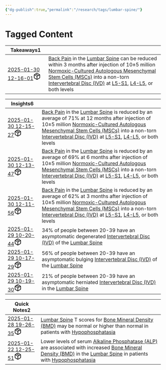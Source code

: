 ```yaml
---
{"dg-publish":true,"permalink":"/research/tags/lumbar-spine/"}
---
```


# Tagged Content
<div><table class="dataview table-view-table"><thead class="table-view-thead"><tr class="table-view-tr-header"><th class="table-view-th"><span>Takeaways</span><span class="dataview small-text">1</span></th><th class="table-view-th"><span></span></th></tr></thead><tbody class="table-view-tbody"><tr><td><span><a data-tooltip-position="top" aria-label="Research/Takeaways/2025-01-30 12-16-01.md" data-href="Research/Takeaways/2025-01-30 12-16-01.md" href="Research/Takeaways/2025-01-30 12-16-01.md" class="internal-link" target="_blank" rel="noopener nofollow" fileclass-name="Research Links">2025-01-30 12-16-01</a><a class="metadata-menu fileclass-icon"><svg xmlns="http://www.w3.org/2000/svg" width="24" height="24" viewBox="0 0 24 24" fill="none" stroke="currentColor" stroke-width="2" stroke-linecap="round" stroke-linejoin="round" class="svg-icon lucide-package"><path d="m7.5 4.27 9 5.15"></path><path d="M21 8a2 2 0 0 0-1-1.73l-7-4a2 2 0 0 0-2 0l-7 4A2 2 0 0 0 3 8v8a2 2 0 0 0 1 1.73l7 4a2 2 0 0 0 2 0l7-4A2 2 0 0 0 21 16Z"></path><path d="m3.3 7 8.7 5 8.7-5"></path><path d="M12 22V12"></path></svg></a></span></td><td><span><a data-href="Back Pain" href="Back Pain" class="internal-link" target="_blank" rel="noopener nofollow">Back Pain</a> in the <a data-href="Lumbar Spine" href="Lumbar Spine" class="internal-link" target="_blank" rel="noopener nofollow">Lumbar Spine</a> can be reduced within 3 months after injection of 10±5 million <a data-href="Normoxic-Cultured Autologous Mesenchymal Stem Cells (MSCs)" href="Normoxic-Cultured Autologous Mesenchymal Stem Cells (MSCs)" class="internal-link" target="_blank" rel="noopener nofollow">Normoxic-Cultured Autologous Mesenchymal Stem Cells (MSCs)</a> into a non-torn <a data-href="Intervertebral Disc (IVD)" href="Intervertebral Disc (IVD)" class="internal-link" target="_blank" rel="noopener nofollow">Intervertebral Disc (IVD)</a> at <a data-href="L5-S1" href="L5-S1" class="internal-link" target="_blank" rel="noopener nofollow">L5-S1</a>, <a data-href="L4-L5" href="L4-L5" class="internal-link" target="_blank" rel="noopener nofollow">L4-L5</a>, or both levels</span></td></tr></tbody></table></div><div><table class="dataview table-view-table"><thead class="table-view-thead"><tr class="table-view-tr-header"><th class="table-view-th"><span>Insights</span><span class="dataview small-text">6</span></th><th class="table-view-th"><span></span></th></tr></thead><tbody class="table-view-tbody"><tr><td><span><a data-tooltip-position="top" aria-label="Research/Insights/2025-01-30 12-15-27.md" data-href="Research/Insights/2025-01-30 12-15-27.md" href="Research/Insights/2025-01-30 12-15-27.md" class="internal-link" target="_blank" rel="noopener nofollow" fileclass-name="Research Links">2025-01-30 12-15-27</a><a class="metadata-menu fileclass-icon"><svg xmlns="http://www.w3.org/2000/svg" width="24" height="24" viewBox="0 0 24 24" fill="none" stroke="currentColor" stroke-width="2" stroke-linecap="round" stroke-linejoin="round" class="svg-icon lucide-package"><path d="m7.5 4.27 9 5.15"></path><path d="M21 8a2 2 0 0 0-1-1.73l-7-4a2 2 0 0 0-2 0l-7 4A2 2 0 0 0 3 8v8a2 2 0 0 0 1 1.73l7 4a2 2 0 0 0 2 0l7-4A2 2 0 0 0 21 16Z"></path><path d="m3.3 7 8.7 5 8.7-5"></path><path d="M12 22V12"></path></svg></a></span></td><td><span><a data-href="Back Pain" href="Back Pain" class="internal-link" target="_blank" rel="noopener nofollow">Back Pain</a> in the <a data-href="Lumbar Spine" href="Lumbar Spine" class="internal-link" target="_blank" rel="noopener nofollow">Lumbar Spine</a> is reduced by an average of 71% at 12 months after injection of 10±5 million <a data-href="Normoxic-Cultured Autologous Mesenchymal Stem Cells (MSCs)" href="Normoxic-Cultured Autologous Mesenchymal Stem Cells (MSCs)" class="internal-link" target="_blank" rel="noopener nofollow">Normoxic-Cultured Autologous Mesenchymal Stem Cells (MSCs)</a> into a non-torn <a data-href="Intervertebral Disc (IVD)" href="Intervertebral Disc (IVD)" class="internal-link" target="_blank" rel="noopener nofollow">Intervertebral Disc (IVD)</a> at <a data-href="L5-S1" href="L5-S1" class="internal-link" target="_blank" rel="noopener nofollow">L5-S1</a>, <a data-href="L4-L5" href="L4-L5" class="internal-link" target="_blank" rel="noopener nofollow">L4-L5</a>, or both levels</span></td></tr><tr><td><span><a data-tooltip-position="top" aria-label="Research/Insights/2025-01-30 12-13-47.md" data-href="Research/Insights/2025-01-30 12-13-47.md" href="Research/Insights/2025-01-30 12-13-47.md" class="internal-link" target="_blank" rel="noopener nofollow" fileclass-name="Research Links">2025-01-30 12-13-47</a><a class="metadata-menu fileclass-icon"><svg xmlns="http://www.w3.org/2000/svg" width="24" height="24" viewBox="0 0 24 24" fill="none" stroke="currentColor" stroke-width="2" stroke-linecap="round" stroke-linejoin="round" class="svg-icon lucide-package"><path d="m7.5 4.27 9 5.15"></path><path d="M21 8a2 2 0 0 0-1-1.73l-7-4a2 2 0 0 0-2 0l-7 4A2 2 0 0 0 3 8v8a2 2 0 0 0 1 1.73l7 4a2 2 0 0 0 2 0l7-4A2 2 0 0 0 21 16Z"></path><path d="m3.3 7 8.7 5 8.7-5"></path><path d="M12 22V12"></path></svg></a></span></td><td><span><a data-href="Back Pain" href="Back Pain" class="internal-link" target="_blank" rel="noopener nofollow">Back Pain</a> in the <a data-href="Lumbar Spine" href="Lumbar Spine" class="internal-link" target="_blank" rel="noopener nofollow">Lumbar Spine</a> is reduced by an average of 69% at 6 months after injection of 10±5 million <a data-href="Normoxic-Cultured Autologous Mesenchymal Stem Cells (MSCs)" href="Normoxic-Cultured Autologous Mesenchymal Stem Cells (MSCs)" class="internal-link" target="_blank" rel="noopener nofollow">Normoxic-Cultured Autologous Mesenchymal Stem Cells (MSCs)</a> into a non-torn <a data-href="Intervertebral Disc (IVD)" href="Intervertebral Disc (IVD)" class="internal-link" target="_blank" rel="noopener nofollow">Intervertebral Disc (IVD)</a> at <a data-href="L5-S1" href="L5-S1" class="internal-link" target="_blank" rel="noopener nofollow">L5-S1</a>, <a data-href="L4-L5" href="L4-L5" class="internal-link" target="_blank" rel="noopener nofollow">L4-L5</a>, or both levels</span></td></tr><tr><td><span><a data-tooltip-position="top" aria-label="Research/Insights/2025-01-30 12-11-56.md" data-href="Research/Insights/2025-01-30 12-11-56.md" href="Research/Insights/2025-01-30 12-11-56.md" class="internal-link" target="_blank" rel="noopener nofollow" fileclass-name="Research Links">2025-01-30 12-11-56</a><a class="metadata-menu fileclass-icon"><svg xmlns="http://www.w3.org/2000/svg" width="24" height="24" viewBox="0 0 24 24" fill="none" stroke="currentColor" stroke-width="2" stroke-linecap="round" stroke-linejoin="round" class="svg-icon lucide-package"><path d="m7.5 4.27 9 5.15"></path><path d="M21 8a2 2 0 0 0-1-1.73l-7-4a2 2 0 0 0-2 0l-7 4A2 2 0 0 0 3 8v8a2 2 0 0 0 1 1.73l7 4a2 2 0 0 0 2 0l7-4A2 2 0 0 0 21 16Z"></path><path d="m3.3 7 8.7 5 8.7-5"></path><path d="M12 22V12"></path></svg></a></span></td><td><span><a data-href="Back Pain" href="Back Pain" class="internal-link" target="_blank" rel="noopener nofollow">Back Pain</a> in the <a data-href="Lumbar Spine" href="Lumbar Spine" class="internal-link" target="_blank" rel="noopener nofollow">Lumbar Spine</a> is reduced by an average of 62% at 3 months after injection of 10±5 million <a data-href="Normoxic-Cultured Autologous Mesenchymal Stem Cells (MSCs)" href="Normoxic-Cultured Autologous Mesenchymal Stem Cells (MSCs)" class="internal-link" target="_blank" rel="noopener nofollow">Normoxic-Cultured Autologous Mesenchymal Stem Cells (MSCs)</a> into a non-torn <a data-href="Intervertebral Disc (IVD)" href="Intervertebral Disc (IVD)" class="internal-link" target="_blank" rel="noopener nofollow">Intervertebral Disc (IVD)</a> at <a data-href="L5-S1" href="L5-S1" class="internal-link" target="_blank" rel="noopener nofollow">L5-S1</a>, <a data-href="L4-L5" href="L4-L5" class="internal-link" target="_blank" rel="noopener nofollow">L4-L5</a>, or both levels</span></td></tr><tr><td><span><a data-tooltip-position="top" aria-label="Research/Insights/2025-01-29 10-20-44.md" data-href="Research/Insights/2025-01-29 10-20-44.md" href="Research/Insights/2025-01-29 10-20-44.md" class="internal-link" target="_blank" rel="noopener nofollow" fileclass-name="Research Links">2025-01-29 10-20-44</a><a class="metadata-menu fileclass-icon"><svg xmlns="http://www.w3.org/2000/svg" width="24" height="24" viewBox="0 0 24 24" fill="none" stroke="currentColor" stroke-width="2" stroke-linecap="round" stroke-linejoin="round" class="svg-icon lucide-package"><path d="m7.5 4.27 9 5.15"></path><path d="M21 8a2 2 0 0 0-1-1.73l-7-4a2 2 0 0 0-2 0l-7 4A2 2 0 0 0 3 8v8a2 2 0 0 0 1 1.73l7 4a2 2 0 0 0 2 0l7-4A2 2 0 0 0 21 16Z"></path><path d="m3.3 7 8.7 5 8.7-5"></path><path d="M12 22V12"></path></svg></a></span></td><td><span>34% of people between 20-39 have an asymptomatic degenerated <a data-href="Intervertebral Disc (IVD)" href="Intervertebral Disc (IVD)" class="internal-link" target="_blank" rel="noopener nofollow">Intervertebral Disc (IVD)</a> of the <a data-href="Lumbar Spine" href="Lumbar Spine" class="internal-link" target="_blank" rel="noopener nofollow">Lumbar Spine</a></span></td></tr><tr><td><span><a data-tooltip-position="top" aria-label="Research/Insights/2025-01-29 10-17-29.md" data-href="Research/Insights/2025-01-29 10-17-29.md" href="Research/Insights/2025-01-29 10-17-29.md" class="internal-link" target="_blank" rel="noopener nofollow" fileclass-name="Research Links">2025-01-29 10-17-29</a><a class="metadata-menu fileclass-icon"><svg xmlns="http://www.w3.org/2000/svg" width="24" height="24" viewBox="0 0 24 24" fill="none" stroke="currentColor" stroke-width="2" stroke-linecap="round" stroke-linejoin="round" class="svg-icon lucide-package"><path d="m7.5 4.27 9 5.15"></path><path d="M21 8a2 2 0 0 0-1-1.73l-7-4a2 2 0 0 0-2 0l-7 4A2 2 0 0 0 3 8v8a2 2 0 0 0 1 1.73l7 4a2 2 0 0 0 2 0l7-4A2 2 0 0 0 21 16Z"></path><path d="m3.3 7 8.7 5 8.7-5"></path><path d="M12 22V12"></path></svg></a></span></td><td><span>56% of people between 20-39 have an asymptomatic bulging <a data-href="Intervertebral Disc (IVD)" href="Intervertebral Disc (IVD)" class="internal-link" target="_blank" rel="noopener nofollow">Intervertebral Disc (IVD)</a> of the <a data-href="Lumbar Spine" href="Lumbar Spine" class="internal-link" target="_blank" rel="noopener nofollow">Lumbar Spine</a></span></td></tr><tr><td><span><a data-tooltip-position="top" aria-label="Research/Insights/2025-01-29 10-19-30.md" data-href="Research/Insights/2025-01-29 10-19-30.md" href="Research/Insights/2025-01-29 10-19-30.md" class="internal-link" target="_blank" rel="noopener nofollow" fileclass-name="Research Links">2025-01-29 10-19-30</a><a class="metadata-menu fileclass-icon"><svg xmlns="http://www.w3.org/2000/svg" width="24" height="24" viewBox="0 0 24 24" fill="none" stroke="currentColor" stroke-width="2" stroke-linecap="round" stroke-linejoin="round" class="svg-icon lucide-package"><path d="m7.5 4.27 9 5.15"></path><path d="M21 8a2 2 0 0 0-1-1.73l-7-4a2 2 0 0 0-2 0l-7 4A2 2 0 0 0 3 8v8a2 2 0 0 0 1 1.73l7 4a2 2 0 0 0 2 0l7-4A2 2 0 0 0 21 16Z"></path><path d="m3.3 7 8.7 5 8.7-5"></path><path d="M12 22V12"></path></svg></a></span></td><td><span>21% of people between 20-39 have an asymptomatic herniated <a data-href="Intervertebral Disc (IVD)" href="Intervertebral Disc (IVD)" class="internal-link" target="_blank" rel="noopener nofollow">Intervertebral Disc (IVD)</a> in the <a data-href="Lumbar Spine" href="Lumbar Spine" class="internal-link" target="_blank" rel="noopener nofollow">Lumbar Spine</a></span></td></tr></tbody></table></div><div><table class="dataview table-view-table"><thead class="table-view-thead"><tr class="table-view-tr-header"><th class="table-view-th"><span>Quick Notes</span><span class="dataview small-text">2</span></th><th class="table-view-th"><span></span></th></tr></thead><tbody class="table-view-tbody"><tr><td><span><a data-tooltip-position="top" aria-label="Research/Quick Notes/2025-01-28 19-26-35.md" data-href="Research/Quick Notes/2025-01-28 19-26-35.md" href="Research/Quick Notes/2025-01-28 19-26-35.md" class="internal-link" target="_blank" rel="noopener nofollow" fileclass-name="Research Links">2025-01-28 19-26-35</a><a class="metadata-menu fileclass-icon"><svg xmlns="http://www.w3.org/2000/svg" width="24" height="24" viewBox="0 0 24 24" fill="none" stroke="currentColor" stroke-width="2" stroke-linecap="round" stroke-linejoin="round" class="svg-icon lucide-package"><path d="m7.5 4.27 9 5.15"></path><path d="M21 8a2 2 0 0 0-1-1.73l-7-4a2 2 0 0 0-2 0l-7 4A2 2 0 0 0 3 8v8a2 2 0 0 0 1 1.73l7 4a2 2 0 0 0 2 0l7-4A2 2 0 0 0 21 16Z"></path><path d="m3.3 7 8.7 5 8.7-5"></path><path d="M12 22V12"></path></svg></a></span></td><td><span><a data-href="Lumbar Spine" href="Lumbar Spine" class="internal-link" target="_blank" rel="noopener nofollow">Lumbar Spine</a> T scores for <a data-href="Bone Mineral Density (BMD)" href="Bone Mineral Density (BMD)" class="internal-link" target="_blank" rel="noopener nofollow">Bone Mineral Density (BMD)</a> may be normal or higher than normal in patients with <a data-href="Hypophosphatasia" href="Hypophosphatasia" class="internal-link" target="_blank" rel="noopener nofollow">Hypophosphatasia</a></span></td></tr><tr><td><span><a data-tooltip-position="top" aria-label="Research/Quick Notes/2025-01-22 12-25-51.md" data-href="Research/Quick Notes/2025-01-22 12-25-51.md" href="Research/Quick Notes/2025-01-22 12-25-51.md" class="internal-link" target="_blank" rel="noopener nofollow" fileclass-name="Research Links">2025-01-22 12-25-51</a><a class="metadata-menu fileclass-icon"><svg xmlns="http://www.w3.org/2000/svg" width="24" height="24" viewBox="0 0 24 24" fill="none" stroke="currentColor" stroke-width="2" stroke-linecap="round" stroke-linejoin="round" class="svg-icon lucide-package"><path d="m7.5 4.27 9 5.15"></path><path d="M21 8a2 2 0 0 0-1-1.73l-7-4a2 2 0 0 0-2 0l-7 4A2 2 0 0 0 3 8v8a2 2 0 0 0 1 1.73l7 4a2 2 0 0 0 2 0l7-4A2 2 0 0 0 21 16Z"></path><path d="m3.3 7 8.7 5 8.7-5"></path><path d="M12 22V12"></path></svg></a></span></td><td><span>Lower levels of serum <a data-href="Alkaline Phosphatase (ALP)" href="Alkaline Phosphatase (ALP)" class="internal-link" target="_blank" rel="noopener nofollow">Alkaline Phosphatase (ALP)</a> are associated with increased <a data-href="Bone Mineral Density (BMD)" href="Bone Mineral Density (BMD)" class="internal-link" target="_blank" rel="noopener nofollow">Bone Mineral Density (BMD)</a> in the <a data-href="Lumbar Spine" href="Lumbar Spine" class="internal-link" target="_blank" rel="noopener nofollow">Lumbar Spine</a> in patients with <a data-href="Hypophosphatasia" href="Hypophosphatasia" class="internal-link" target="_blank" rel="noopener nofollow">Hypophosphatasia</a></span></td></tr></tbody></table></div>

